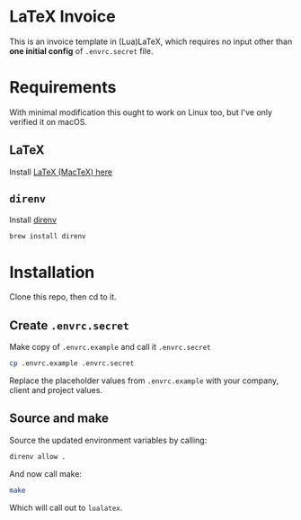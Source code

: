 # LaTeX Invoice
This is an invoice template in (Lua)LaTeX, which requires no input other than **one initial config** of `.envrc.secret` file.

# Requirements
With minimal modification this ought to work on Linux too, but I've only verified it on macOS.

## LaTeX
Install [LaTeX (MacTeX) here](https://tug.org/mactex/)

## `direnv`
Install [direnv](https://direnv.net/)

```bash
brew install direnv
```

# Installation
Clone this repo, then cd to it.

## Create `.envrc.secret`
Make copy of `.envrc.example` and call it `.envrc.secret`

```bash
cp .envrc.example .envrc.secret 
```

Replace the placeholder values from `.envrc.example` with your company, client and project values.

## Source and make
Source the updated environment variables by calling:
```bash
direnv allow .
```

And now call make:
```bash
make
```

Which will call out to `lualatex`.